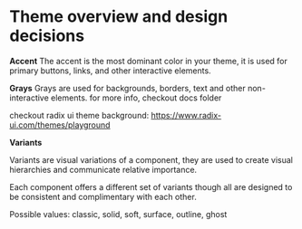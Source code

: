 # Theme overview and design decisions



**Accent** The accent is the most dominant color in your theme, it is used for primary buttons, links, and other interactive elements.

**Grays** Grays are used for backgrounds, borders, text and other non-interactive elements. for more info, checkout docs folder

checkout radix ui theme background: https://www.radix-ui.com/themes/playground


**Variants**

Variants are visual variations of a component, they are used to create visual hierarchies and communicate relative importance.

Each component offers a different set of variants though all are designed to be consistent and complimentary with each other.

Possible values: classic, solid, soft, surface, outline, ghost